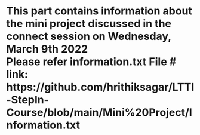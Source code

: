 <h1> This part contains information about the mini project discussed in the connect session on Wednesday, March 9th 2022
<br> Please refer information.txt File
# link: https://github.com/hrithiksagar/LTTI-StepIn-Course/blob/main/Mini%20Project/Information.txt
